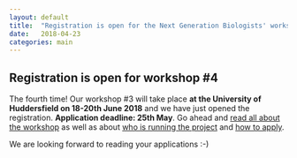 ```yaml
---
layout: default
title:  "Registration is open for the Next Generation Biologists' workshop #4"
date:   2018-04-23
categories: main
---
```


## Registration is open for workshop #4

The fourth time! Our workshop #3 will take place **at the University of Huddersfield on 18-20th June 2018** and we have just opened the registration. **Application deadline: 25th May**. Go ahead and [read all about the workshop](/workshops/) as well as about [who is running the project](/about/) and [how to apply](/application/).

We are looking forward to reading your applications :-)
